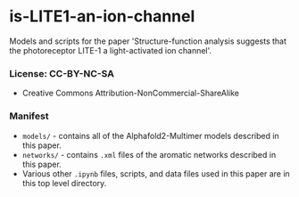 # is-LITE1-an-ion-channel
Models and scripts for the paper 'Structure-function analysis suggests that the photoreceptor LITE-1 a light-activated ion channel'.

### License: CC-BY-NC-SA
* Creative Commons Attribution-NonCommercial-ShareAlike

### Manifest

* `models/` - contains all of the Alphafold2-Multimer models described in this paper.
* `networks/` - contains `.xml` files of the aromatic networks described in this paper.
* Various other `.ipynb` files, scripts, and data files used in this paper are in this top level directory.






